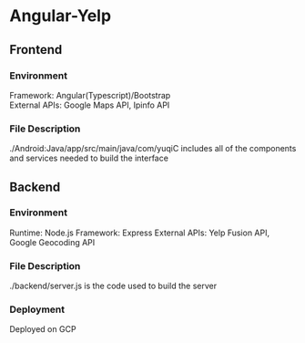 # Angular-Yelp

## Frontend
### Environment
Framework: Angular(Typescript)/Bootstrap  
External APIs: Google Maps API, Ipinfo API  

### File Description
./Android:Java/app/src/main/java/com/yuqiC includes all of the components and services needed to build the interface

## Backend
### Environment
Runtime: Node.js
Framework: Express
External APIs: Yelp Fusion API, Google Geocoding API

### File Description
./backend/server.js is the code used to build the server

### Deployment
Deployed on GCP
